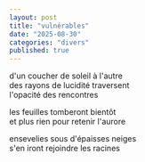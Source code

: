 ```yaml
---
layout: post
title: "vulnérables"
date: "2025-08-30"
categories: "divers"
published: true
---
```


d'un coucher de soleil à l'autre  
des rayons de lucidité traversent  
l'opacité des rencontres  

les feuilles tomberont bientôt  
et plus rien pour retenir l'aurore  

ensevelies sous d'épaisses neiges  
s'en iront rejoindre les racines  
